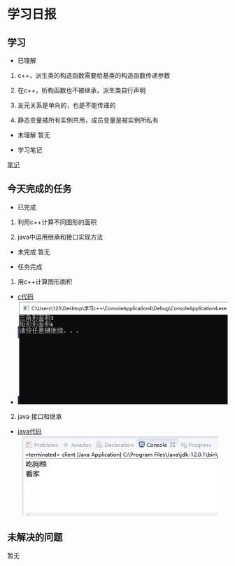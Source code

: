 # 学习日报

## 学习

* 已理解
1. c++，派生类的构造函数需要给基类的构造函数传递参数

2. 在c++，析构函数也不被继承，派生类自行声明

3. 友元关系是单向的，也是不能传递的

4. 静态变量被所有实例共用，成员变量是被实例所私有

* 未理解
暂无

* 学习笔记

[笔记](https://github.com/caijing666/8.2/blob/master/8.2.md)


## 今天完成的任务

* 已完成
 1. 利用c++计算不同图形的面积

 2. java中运用继承和接口实现方法

* 未完成
暂无

* 任务完成

1. 用c++计算图形面积  
* [c代码](https://github.com/caijing666/8.2/blob/master/c%2B%2B.txt)
*  ![c](https://github.com/caijing666/8.2/blob/master/c%2B%2B.PNG)

2. java 接口和继承
* [java代码](https://github.com/caijing666/8.2/blob/master/java.txt)
  ![java](https://github.com/caijing666/8.2/blob/master/java.PNG)

## 未解决的问题
暂无
